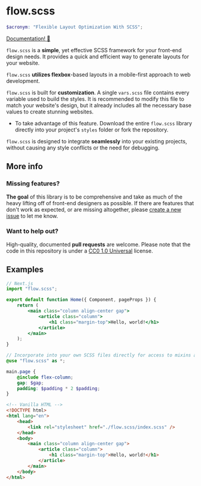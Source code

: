 # flow.scss

```scss
$acronym: "Flexible Layout Optimization With SCSS";
```
[Documentation! 🎉](https://github.com/NotTimTam/flow.scss/wiki)

`flow.scss` is a **simple**, yet effective SCSS framework for your front-end design needs. It provides a quick and efficient way to generate layouts for your website.

`flow.scss` **utilizes flexbox**-based layouts in a mobile-first approach to web development.

`flow.scss` is built for **customization**. A single `vars.scss` file contains every variable used to build the styles. It is recommended to modify this file to match your website's design, but it already includes all the necessary base values to create stunning websites.

-   To take advantage of this feature. Download the entire `flow.scss` library directly into your project's `styles` folder or fork the repository.

`flow.scss` is designed to integrate **seamlessly** into your existing projects, without causing any style conflicts or the need for debugging.

## More info

### Missing features?

**The goal** of this library is to be comprehensive and take as much of the heavy lifting off of front-end designers as possible. If there are features that don't work as expected, or are missing altogether, please [create a new issue](https://github.com/NotTimTam/flow.scss/issues) to let me know.

### Want to help out?

High-quality, documented **pull requests** are welcome. Please note that the code in this repository is under a [CC0 1.0 Universal](https://github.com/NotTimTam/flow.scss/blob/main/LICENSE) license.

## Examples

```jsx
// Next.js
import "flow.scss";

export default function Home({ Component, pageProps }) {
	return (
		<main class="column align-center gap">
			<article class="column">
				<h1 class="margin-top">Hello, world!</h1>
			</article>
		</main>
	);
}
```

```scss
// Incorporate into your own SCSS files directly for access to mixins and variables.
@use "flow.scss" as *;

main.page {
	@include flex-column;
	gap: $gap;
	padding: $padding * 2 $padding;
}
```

```html
<!-- Vanilla HTML -->
<!DOCTYPE html>
<html lang="en">
	<head>
		<link rel="stylesheet" href="./flow.scss/index.scss" />
	</head>
	<body>
		<main class="column align-center gap">
			<article class="column">
				<h1 class="margin-top">Hello, world!</h1>
			</article>
		</main>
	</body>
</html>
```
